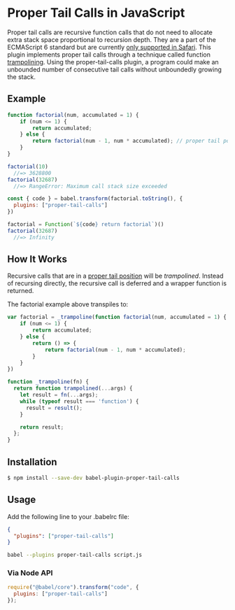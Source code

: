 # Proper Tail Calls in JavaScript

Proper tail calls are recursive function calls that do not need to allocate extra stack space proportional to recursion depth. They are a part of the ECMAScript 6 standard but are currently [only supported in Safari](https://kangax.github.io/compat-table/es6/). This plugin implements proper tail calls through a technique called function [trampolining](https://raganwald.com/2013/03/28/trampolines-in-javascript.html). Using the proper-tail-calls plugin, a program could make an unbounded number of consecutive tail calls without unboundedly growing the stack.

## Example

```JavaScript
function factorial(num, accumulated = 1) {
    if (num <= 1) {
        return accumulated;
    } else {
        return factorial(num - 1, num * accumulated); // proper tail position
    }
}

factorial(10)
  //=> 3628800
factorial(32687)
  //=> RangeError: Maximum call stack size exceeded

const { code } = babel.transform(factorial.toString(), {
  plugins: ["proper-tail-calls"]
})

factorial = Function(`${code} return factorial`)()
factorial(32687)
  //=> Infinity
```

## How It Works

Recursive calls that are in a [proper tail position](https://webkit.org/blog/6240/ecmascript-6-proper-tail-calls-in-webkit/) will be *trampolined*. Instead of recursing directly, the recursive call is deferred and a wrapper function is returned.

The factorial example above transpiles to:

```JavaScript
var factorial = _trampoline(function factorial(num, accumulated = 1) {
    if (num <= 1) {
        return accumulated;
    } else {
        return () => {
            return factorial(num - 1, num * accumulated);
        }
    }
})

function _trampoline(fn) {
  return function trampolined(...args) {
    let result = fn(...args);
    while (typeof result === 'function') {
      result = result();
    }

    return result;
  };
}
```

## Installation

```sh
$ npm install --save-dev babel-plugin-proper-tail-calls
```

## Usage

Add the following line to your .babelrc file:

```json
{
  "plugins": ["proper-tail-calls"]
}
```

```sh
babel --plugins proper-tail-calls script.js
```

### Via Node API

```javascript
require("@babel/core").transform("code", {
  plugins: ["proper-tail-calls"]
});
```
